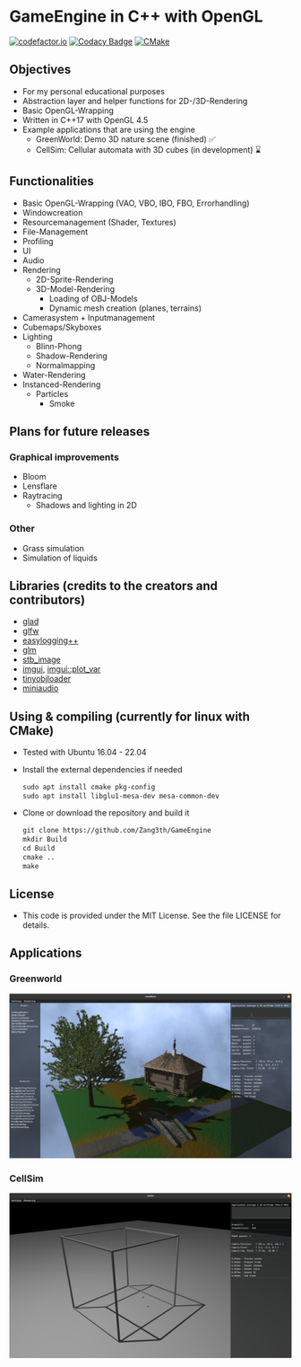 # GameEngine in C++ with OpenGL

[![codefactor.io](https://www.codefactor.io/repository/github/zang3th/gameengine/badge)](https://www.codefactor.io/repository/github/zang3th/gameengine)
[![Codacy Badge](https://app.codacy.com/project/badge/Grade/d686ef7441db4844a6cee39ce19a8505)](https://www.codacy.com/gh/Zang3th/GameEngine/dashboard?utm_source=github.com&amp;utm_medium=referral&amp;utm_content=Zang3th/GameEngine&amp;utm_campaign=Badge_Grade)
[![CMake](https://github.com/Zanget3u/GameEngine/actions/workflows/cmake.yml/badge.svg)](https://github.com/Zanget3u/GameEngine/actions/workflows/cmake.yml)

## Objectives

- For my personal educational purposes
- Abstraction layer and helper functions for 2D-/3D-Rendering
- Basic OpenGL-Wrapping
- Written in C++17 with OpenGL 4.5
- Example applications that are using the engine
  - GreenWorld: Demo 3D nature scene (finished) ✅
  - CellSim: Cellular automata with 3D cubes (in development) ⌛

## Functionalities

- Basic OpenGL-Wrapping (VAO, VBO, IBO, FBO, Errorhandling)
- Windowcreation
- Resourcemanagement (Shader, Textures)
- File-Management
- Profiling
- UI
- Audio
- Rendering
  - 2D-Sprite-Rendering
  - 3D-Model-Rendering
    - Loading of OBJ-Models
    - Dynamic mesh creation (planes, terrains)
- Camerasystem + Inputmanagement
- Cubemaps/Skyboxes
- Lighting
  - Blinn-Phong
  - Shadow-Rendering
  - Normalmapping
- Water-Rendering
- Instanced-Rendering
  - Particles
    - Smoke

## Plans for future releases

### Graphical improvements
- Bloom
- Lensflare
- Raytracing
  - Shadows and lighting in 2D

### Other
- Grass simulation
- Simulation of liquids

## Libraries (credits to the creators and contributors)

- [glad](https://github.com/Dav1dde/glad)
- [glfw](https://github.com/glfw/glfw)
- [easylogging++](https://github.com/amrayn/easyloggingpp)
- [glm](https://github.com/g-truc/glm)
- [stb_image](https://github.com/nothings/stb/blob/master/stb_image.h)
- [imgui](https://github.com/ocornut/imgui), [imgui::plot_var](https://github.com/ocornut/imgui/wiki/plot_var_example)
- [tinyobjloader](https://github.com/tinyobjloader/tinyobjloader)
- [miniaudio](https://github.com/mackron/miniaudio)

## Using & compiling (currently for linux with CMake)

- Tested with Ubuntu 16.04 - 22.04
- Install the external dependencies if needed

      sudo apt install cmake pkg-config
      sudo apt install libglu1-mesa-dev mesa-common-dev
- Clone or download the repository and build it

      git clone https://github.com/Zang3th/GameEngine
      mkdir Build
      cd Build
      cmake ..
      make

## License

- This code is provided under the MIT License. See the file LICENSE for details.

## Applications

### Greenworld

![GreenWorld](Res/Screenshots/GreenWorld/Screenshot_GW_023.png)

### CellSim

![CellSim](Res/Screenshots/CellSim/Screenshot_CS_003.png)